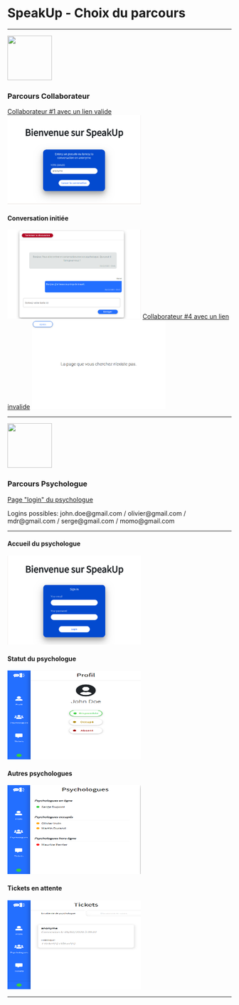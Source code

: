 <!DOCTYPE html>
<html lang="en">
<head>
  <meta charset="UTF-8">
  <meta name="viewport" content="width=device-width, initial-scale=1.0">
  <meta http-equiv="X-UA-Compatible" content="ie=edge">
</head>
<body>
  <h1>SpeakUp - Choix du parcours</h1>
  <hr />
  <img src="https://image.flaticon.com/icons/svg/921/921132.svg" width="100" height="100">
  <div>
    <h3>Parcours Collaborateur</h3>
    <a href="http://157.230.17.228/?id=1&token=123#">Collaborateur #1 avec un lien valide </a>
    <img src="/screenshots/collaborateur_00.png" width="300" height="200">
    <h4>Conversation initiée</h4>
    <img src="/screenshots/collaborateur_01.png" width="300" height="200">
    <a href="http://157.230.17.228/?id=4&token=101010#">Collaborateur #4 avec un lien invalide</a>
    <img src="/screenshots/404.png" width="300" height="200">
  </div>
  <hr />
  <img src="https://image.flaticon.com/icons/svg/607/607548.svg" width="100" height="100">
  <div>
    <h3>Parcours Psychologue</h3>    
    <a href="http://157.230.17.228/#/admin">Page "login" du psychologue</a>
    <p>Logins possibles: john.doe@gmail.com / olivier@gmail.com / mdr@gmail.com / serge@gmail.com / momo@gmail.com</p>
    <hr />
    <h4>Accueil du psychologue</h4>
    <img src="/screenshots/psychologue_00.png" width="300" height="200">
    <h4>Statut du psychologue</h4>
    <img src="/screenshots/psychologue_01.png" width="300" height="200">
    <h4>Autres psychologues</h4>
    <img src="/screenshots/psychologue_02.png" width="300" height="200">
    <h4>Tickets en attente</h4>
    <img src="/screenshots/psychologue_03.png" width="300" height="200">
  </div>
  <hr />
</body>
</html>
